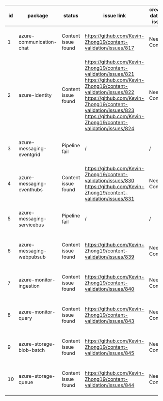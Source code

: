 
| id | package | status | issue link | created date of issue | update date of issue | run date of pipeline | pipeline run link |
|----|---------|--------|------------|-----------------------|----------------------| ---------------------| ----------------- |
| 1 | azure-communication-chat | Content issue found | https://github.com/Kevin-Zhong19/content-validation/issues/817  | Need Confirm | Need Confirm | 7/8/2025 10:19:25 AM | https://dev.azure.com/v-qzhong0900/content-validation-automation/_build/results?buildId=22 |
| 2 | azure-identity | Content issue found | https://github.com/Kevin-Zhong19/content-validation/issues/821 https://github.com/Kevin-Zhong19/content-validation/issues/822 https://github.com/Kevin-Zhong19/content-validation/issues/823 https://github.com/Kevin-Zhong19/content-validation/issues/824  | Need Confirm | Need Confirm | 7/8/2025 10:19:25 AM | https://dev.azure.com/v-qzhong0900/content-validation-automation/_build/results?buildId=22 |
| 3 | azure-messaging-eventgrid | Pipeline fail | / | / | / | 7/8/2025 10:19:25 AM | https://dev.azure.com/v-qzhong0900/content-validation-automation/_build/results?buildId=22 |
| 4 | azure-messaging-eventhubs | Content issue found | https://github.com/Kevin-Zhong19/content-validation/issues/830 https://github.com/Kevin-Zhong19/content-validation/issues/831  | Need Confirm | Need Confirm | 7/8/2025 10:19:25 AM | https://dev.azure.com/v-qzhong0900/content-validation-automation/_build/results?buildId=22 |
| 5 | azure-messaging-servicebus | Pipeline fail | / | / | / | 7/8/2025 10:19:25 AM | https://dev.azure.com/v-qzhong0900/content-validation-automation/_build/results?buildId=22 |
| 6 | azure-messaging-webpubsub | Content issue found | https://github.com/Kevin-Zhong19/content-validation/issues/839  | Need Confirm | Need Confirm | 7/8/2025 10:19:25 AM | https://dev.azure.com/v-qzhong0900/content-validation-automation/_build/results?buildId=22 |
| 7 | azure-monitor-ingestion | Content issue found | https://github.com/Kevin-Zhong19/content-validation/issues/840  | Need Confirm | Need Confirm | 7/8/2025 10:19:25 AM | https://dev.azure.com/v-qzhong0900/content-validation-automation/_build/results?buildId=22 |
| 8 | azure-monitor-query | Content issue found | https://github.com/Kevin-Zhong19/content-validation/issues/843  | Need Confirm | Need Confirm | 7/8/2025 10:19:25 AM | https://dev.azure.com/v-qzhong0900/content-validation-automation/_build/results?buildId=22 |
| 9 | azure-storage-blob-batch | Content issue found | https://github.com/Kevin-Zhong19/content-validation/issues/845  | Need Confirm | Need Confirm | 7/8/2025 10:19:25 AM | https://dev.azure.com/v-qzhong0900/content-validation-automation/_build/results?buildId=22 |
| 10 | azure-storage-queue | Content issue found | https://github.com/Kevin-Zhong19/content-validation/issues/844  | Need Confirm | Need Confirm | 7/8/2025 10:19:25 AM | https://dev.azure.com/v-qzhong0900/content-validation-automation/_build/results?buildId=22 |